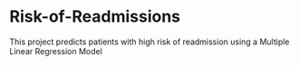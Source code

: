 # Risk-of-Readmissions
This project predicts patients with high risk of readmission using a Multiple Linear Regression Model
